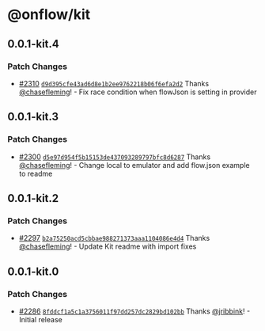 # @onflow/kit

## 0.0.1-kit.4

### Patch Changes

- [#2310](https://github.com/onflow/fcl-js/pull/2310) [`d9d395cfe43ad6d8e1b2ee9762218b06f6efa2d2`](https://github.com/onflow/fcl-js/commit/d9d395cfe43ad6d8e1b2ee9762218b06f6efa2d2) Thanks [@chasefleming](https://github.com/chasefleming)! - Fix race condition when flowJson is setting in provider

## 0.0.1-kit.3

### Patch Changes

- [#2300](https://github.com/onflow/fcl-js/pull/2300) [`d5e97d954f5b15153de437093289797bfc8d6287`](https://github.com/onflow/fcl-js/commit/d5e97d954f5b15153de437093289797bfc8d6287) Thanks [@chasefleming](https://github.com/chasefleming)! - Change local to emulator and add flow.json example to readme

## 0.0.1-kit.2

### Patch Changes

- [#2297](https://github.com/onflow/fcl-js/pull/2297) [`b2a75250acd5cbbae988271373aaa1104086e4d4`](https://github.com/onflow/fcl-js/commit/b2a75250acd5cbbae988271373aaa1104086e4d4) Thanks [@chasefleming](https://github.com/chasefleming)! - Update Kit readme with import fixes

## 0.0.1-kit.0

### Patch Changes

- [#2286](https://github.com/onflow/fcl-js/pull/2286) [`8fddcf1a5c1a3756011f97dd257dc2829bd102bb`](https://github.com/onflow/fcl-js/commit/8fddcf1a5c1a3756011f97dd257dc2829bd102bb) Thanks [@jribbink](https://github.com/jribbink)! - Initial release
